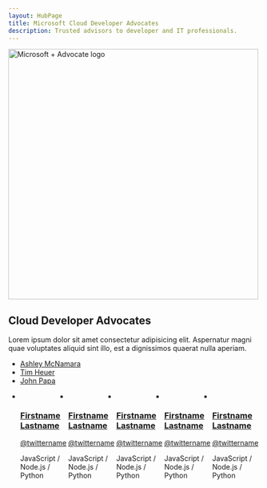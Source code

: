 ```yaml
--- 
layout: HubPage
title: Microsoft Cloud Developer Advocates
description: Trusted advisors to developer and IT professionals.
---
```



<div id="main" class="v2">
    <div class="container">
        <img width="500" alt="Microsoft + Advocate logo" src="https://raw.githubusercontent.com/ashleymcnamara/Developer-Advocate-Bit/master/BitMicrosoft.png" />
        <h2> Cloud Developer Advocates</h2>
        <p>Lorem ipsum dolor sit amet consectetur adipisicing elit. Aspernatur magni quae voluptates aliquid sint illo, est a dignissimos quaerat nulla aperiam.</p>
        <ul>
            <li><a href="ashley-mcnamara">Ashley McNamara</a></li>
            <li><a href="tim-heuer">Tim Heuer</a></li>
            <li><a href="john-papa">John Papa</a></li>
        </ul>
        <ul id="cardtypes-10" class="cardsW panelContent cda-list" style="display: flex;">
            <li>
                <a href="">
                <div class="cardSize">
                    <div class="cardPadding">
                        <div class="card">
                            <div class="cardImageOuter">
                                <div class="cardImage">
                                    <img src="http://placekitten.com/g/150/150" alt="" data-linktype="absolute-path">
                                </div>
                            </div>
                            <div class="cardText">
                                <h3>Firstname Lastname</h3>
                                <p><a href="" target="blank">@twittername</a></p>
                                <p>JavaScript / Node.js / Python</p>
                            </div>
                        </div>
                    </div>
                </div>
                </a>
            </li>
            <li>
                <a href="">
                <div class="cardSize">
                    <div class="cardPadding">
                        <div class="card">
                            <div class="cardImageOuter">
                                <div class="cardImage">
                                    <img src="http://placekitten.com/g/150/150" alt="" data-linktype="absolute-path">
                                </div>
                            </div>
                            <div class="cardText">
                                <h3>Firstname Lastname</h3>
                                <p><a href="" target="blank">@twittername</a></p>
                                <p>JavaScript / Node.js / Python</p>
                            </div>
                        </div>
                    </div>
                </div>
                </a>
            </li>
            <li>
                <a href="">
                <div class="cardSize">
                    <div class="cardPadding">
                        <div class="card">
                            <div class="cardImageOuter">
                                <div class="cardImage">
                                    <img src="http://placekitten.com/g/150/150" alt="" data-linktype="absolute-path">
                                </div>
                            </div>
                            <div class="cardText">
                                <h3>Firstname Lastname</h3>
                                <p><a href="" target="blank">@twittername</a></p>
                                <p>JavaScript / Node.js / Python</p>
                            </div>
                        </div>
                    </div>
                </div>
                </a>
            </li>
            <li>
                <a href="">
                <div class="cardSize">
                    <div class="cardPadding">
                        <div class="card">
                            <div class="cardImageOuter">
                                <div class="cardImage">
                                    <img src="http://placekitten.com/g/150/150" alt="" data-linktype="absolute-path">
                                </div>
                            </div>
                            <div class="cardText">
                                <h3>Firstname Lastname</h3>
                                <p><a href="" target="blank">@twittername</a></p>
                                <p>JavaScript / Node.js / Python</p>
                            </div>
                        </div>
                    </div>
                </div>
                </a>
            </li>
            <li>
                <a href="">
                <div class="cardSize">
                    <div class="cardPadding">
                        <div class="card">
                            <div class="cardImageOuter">
                                <div class="cardImage">
                                    <img src="http://placekitten.com/g/150/150" alt="" data-linktype="absolute-path">
                                </div>
                            </div>
                            <div class="cardText">
                                <h3>Firstname Lastname</h3>
                                <p><a href="" target="blank">@twittername</a></p>
                                <p>JavaScript / Node.js / Python</p>
                            </div>
                        </div>
                    </div>
                </div>
                </a>
            </li>
        </ul>
    </div>
 </div>
